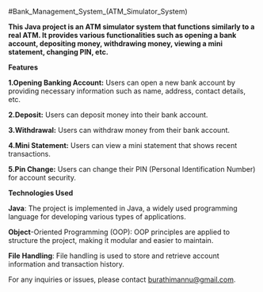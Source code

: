 #Bank_Management_System_(ATM_Simulator_System)

**This Java project is an ATM simulator system that functions similarly to a real ATM. It provides various functionalities such as opening a bank account, depositing money, withdrawing money, viewing a mini statement, changing PIN, etc.**

**Features**

**1.Opening Banking Account:** Users can open a new bank account by providing necessary information such as name, address, contact details, etc.

**2.Deposit:** Users can deposit money into their bank account.

**3.Withdrawal:** Users can withdraw money from their bank account.

**4.Mini Statement:** Users can view a mini statement that shows recent transactions.

**5.Pin Change:** Users can change their PIN (Personal Identification Number) for account security.

**Technologies Used**

**Java**: The project is implemented in Java, a widely used programming language for developing various types of applications.

**Object**-Oriented Programming (OOP): OOP principles are applied to structure the project, making it modular and easier to maintain.

**File Handling**: File handling is used to store and retrieve account information and transaction history.

For any inquiries or issues, please contact burathimannu@gmail.com.
